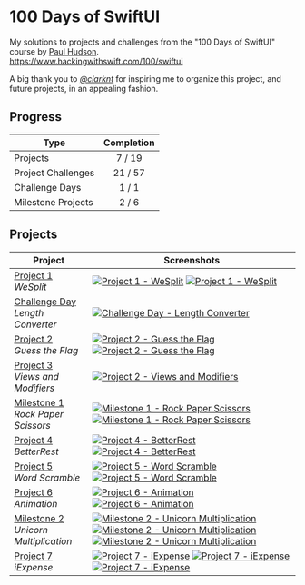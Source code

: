 # 100 Days of SwiftUI
My solutions to projects and challenges from the "100 Days of SwiftUI" course by [Paul Hudson](https://github.com/twostraws).<br>
https://www.hackingwithswift.com/100/swiftui

A big thank you to *[@clarknt](https://github.com/clarknt)* for inspiring me to organize this project, and future projects, in an appealing fashion.

## Progress

| Type | Completion |
| -------- | :----: |
| Projects | 7 / 19 |
| Project Challenges | 21 / 57 |
| Challenge Days | 1 / 1 |
| Milestone Projects | 2 / 6 |

## Projects

| Project | Screenshots |
| ------- | ---------- |
| [Project 1](https://github.com/solitaryewe/100-Days-of-SwiftUI/tree/main/Project-01) <br> *WeSplit* | [![Project 1 - WeSplit](https://github.com/solitaryewe/100-Days-of-SwiftUI/blob/main/Project-01/Screenshots/Project1-small.png)](https://github.com/solitaryewe/100-Days-of-SwiftUI/blob/main/Project-01/Screenshots/Project1-large.png) [![Project 1 - WeSplit](https://github.com/solitaryewe/100-Days-of-SwiftUI/blob/main/Project-01/Screenshots/Project1-challenges-small.png)](https://github.com/solitaryewe/100-Days-of-SwiftUI/blob/main/Project-01/Screenshots/Project1-challenges-large.png) |
| [Challenge Day](https://github.com/solitaryewe/100-Days-of-SwiftUI/tree/main/Challenge-Day) <br> *Length Converter* | [![Challenge Day - Length Converter](https://github.com/solitaryewe/100-Days-of-SwiftUI/blob/main/Challenge-Day/Screenshots/LengthConverter-small.png)](https://github.com/solitaryewe/100-Days-of-SwiftUI/blob/main/Challenge-Day/Screenshots/LengthConverter-large.png) |
| [Project 2](https://github.com/solitaryewe/100-Days-of-SwiftUI/tree/main/Project-02) <br> *Guess the Flag* | [![Project 2 - Guess the Flag](https://github.com/solitaryewe/100-Days-of-SwiftUI/blob/main/Project-02/Screenshots/Project2-small.png)](https://github.com/solitaryewe/100-Days-of-SwiftUI/blob/main/Project-02/Screenshots/Project2-large.png) [![Project 2 - Guess the Flag](https://github.com/solitaryewe/100-Days-of-SwiftUI/blob/main/Project-02/Screenshots/Project2-challenges-small.png)](https://github.com/solitaryewe/100-Days-of-SwiftUI/blob/main/Project-02/Screenshots/Project2-challenges-large.png) |
| [Project 3](https://github.com/solitaryewe/100-Days-of-SwiftUI/tree/main/Project-03) <br> *Views and Modifiers* | [![Project 2 - Views and Modifiers](https://github.com/solitaryewe/100-Days-of-SwiftUI/blob/main/Project-03/Screenshots/Project3-challenge1-small.png)](https://github.com/solitaryewe/100-Days-of-SwiftUI/blob/main/Project-03/Screenshots/Project3-challenge1-large.png) |
| [Milestone 1](https://github.com/solitaryewe/100-Days-of-SwiftUI/tree/main/Milestone-01) <br> *Rock Paper Scissors* | [![Milestone 1 - Rock Paper Scissors](https://github.com/solitaryewe/100-Days-of-SwiftUI/blob/main/Milestone-01/Screenshots/Milestone1a-small.png)](https://github.com/solitaryewe/100-Days-of-SwiftUI/blob/main/Milestone-01/Screenshots/Milestone1a-large.png) [![Milestone 1 - Rock Paper Scissors](https://github.com/solitaryewe/100-Days-of-SwiftUI/blob/main/Milestone-01/Screenshots/Milestone1b-small.png)](https://github.com/solitaryewe/100-Days-of-SwiftUI/blob/main/Milestone-01/Screenshots/Milestone1b-large.png) |
| [Project 4](https://github.com/solitaryewe/100-Days-of-SwiftUI/tree/main/Project-04) <br> *BetterRest* | [![Project 4 - BetterRest](https://github.com/solitaryewe/100-Days-of-SwiftUI/blob/main/Project-04/Screenshots/Project4-small.png)](https://github.com/solitaryewe/100-Days-of-SwiftUI/blob/main/Project-04/Screenshots/Project4-large.png) [![Project 4 - BetterRest](https://github.com/solitaryewe/100-Days-of-SwiftUI/blob/main/Project-04/Screenshots/Project4-challenges-small.png)](https://github.com/solitaryewe/100-Days-of-SwiftUI/blob/main/Project-04/Screenshots/Project4-challenges-large.png) |
| [Project 5](https://github.com/solitaryewe/100-Days-of-SwiftUI/tree/main/Project-05) <br> *Word Scramble* | [![Project 5 - Word Scramble](https://github.com/solitaryewe/100-Days-of-SwiftUI/blob/main/Project-05/Screenshots/Project5-small.png)](https://github.com/solitaryewe/100-Days-of-SwiftUI/blob/main/Project-05/Screenshots/Project5-large.png) [![Project 5 - Word Scramble](https://github.com/solitaryewe/100-Days-of-SwiftUI/blob/main/Project-05/Screenshots/Project5-challenges-small.png)](https://github.com/solitaryewe/100-Days-of-SwiftUI/blob/main/Project-05/Screenshots/Project5-challenges-large.png) |
| [Project 6](https://github.com/solitaryewe/100-Days-of-SwiftUI/tree/main/Project-06) <br> *Animation* | [![Project 6 - Animation](https://github.com/solitaryewe/100-Days-of-SwiftUI/blob/main/Project-06/Screenshots/Project6a-small.png)](https://github.com/solitaryewe/100-Days-of-SwiftUI/blob/main/Project-06/Screenshots/Project6a-large.png) [![Project 6 - Animation](https://github.com/solitaryewe/100-Days-of-SwiftUI/blob/main/Project-06/Screenshots/Project6b-small.png)](https://github.com/solitaryewe/100-Days-of-SwiftUI/blob/main/Project-06/Screenshots/Project6b-large.png) |
| [Milestone 2](https://github.com/solitaryewe/100-Days-of-SwiftUI/tree/main/Milestone-02) <br> *Unicorn Multiplication* | [![Milestone 2 - Unicorn Multiplication](https://github.com/solitaryewe/100-Days-of-SwiftUI/blob/main/Milestone-02/Screenshots/Milestone2a-small.png)](https://github.com/solitaryewe/100-Days-of-SwiftUI/blob/main/Milestone-02/Screenshots/Milestone2a-large.png) [![Milestone 2 - Unicorn Multiplication](https://github.com/solitaryewe/100-Days-of-SwiftUI/blob/main/Milestone-02/Screenshots/Milestone2b-small.png)](https://github.com/solitaryewe/100-Days-of-SwiftUI/blob/main/Milestone-02/Screenshots/Milestone2b-large.png) [![Milestone 2 - Unicorn Multiplication](https://github.com/solitaryewe/100-Days-of-SwiftUI/blob/main/Milestone-02/Screenshots/Milestone2c-small.png)](https://github.com/solitaryewe/100-Days-of-SwiftUI/blob/main/Milestone-02/Screenshots/Milestone2c-large.png) |
| [Project 7](https://github.com/solitaryewe/100-Days-of-SwiftUI/tree/main/Project-07) <br> *iExpense* | [![Project 7 - iExpense](https://github.com/solitaryewe/100-Days-of-SwiftUI/blob/main/Project-07/Screenshots/Project7-small.png)](https://github.com/solitaryewe/100-Days-of-SwiftUI/blob/main/Project-07/Screenshots/Project7-large.png) [![Project 7 - iExpense](https://github.com/solitaryewe/100-Days-of-SwiftUI/blob/main/Project-07/Screenshots/Project7-challenges1-small.png)](https://github.com/solitaryewe/100-Days-of-SwiftUI/blob/main/Project-07/Screenshots/Project7-challenges1-large.png) [![Project 7 - iExpense](https://github.com/solitaryewe/100-Days-of-SwiftUI/blob/main/Project-07/Screenshots/Project7-challenges2-small.png)](https://github.com/solitaryewe/100-Days-of-SwiftUI/blob/main/Project-07/Screenshots/Project7-challenges2-large.png) |
